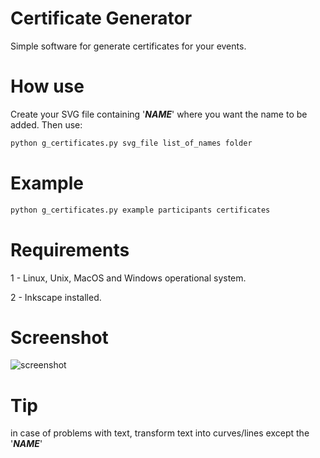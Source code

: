 Certificate Generator
====================

Simple software for generate certificates for your events.


How use
========
Create your SVG file containing '___NAME___' where you want the name to be added.
Then use:
```bash
python g_certificates.py svg_file list_of_names folder
```

Example
========
```bash
python g_certificates.py example participants certificates
```

Requirements
========
1 - Linux, Unix, MacOS and Windows operational system.

2 - Inkscape installed.

Screenshot
========

![screenshot](http://i.imgur.com/O9yDYGF.png)

Tip
========
in case of problems with text, transform text into curves/lines except the '___NAME___'
